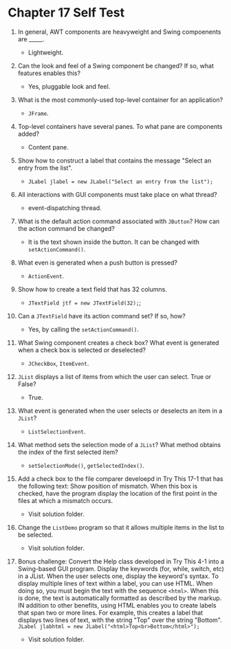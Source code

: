 # Chapter 17 Self Test

1. In general, AWT components are heavyweight and Swing compoenents are _____.
   - Lightweight.
  
2. Can the look and feel of a Swing component be changed? If so, what features enables this?
   - Yes, pluggable look and feel.
  
3. What is the most commonly-used top-level container for an application?
   - `JFrame`.
  
4. Top-level containers have several panes. To what pane are components added?
   - Content pane.

5. Show how to construct a label that contains the message "Select an entry from the list".
   - `JLabel jlabel = new JLabel("Select an entry from the list");`
  
6. All interactions with GUI components must take place on what thread?
   - event-dispatching thread.

7. What is the default action command associated with `JButton`? How can the action command be changed?
   - It is the text shown inside the button. It can be changed with `setActionCommand()`.

8. What even is generated when a push button is pressed?
   - `ActionEvent`.
  
9. Show how to create a text field that has 32 columns.
    -  `JTextField jtf = new JTextField(32);`;
  
10. Can a `JTextField` have its action command set? If so, how?
    - Yes, by calling the `setActionCommand()`.
   
11. What Swing component creates a check box? What event is generated when a check box is selected or deselected?
    - `JCheckBox`, `ItemEvent`.
   
12. `JList` displays a list of items from which the user can select. True or False?
    - True.
   
13. What event is generated when the user selects or deselects an item in a `JList`?
    - `ListSelectionEvent`.
   
14. What method sets the selection mode of a `JList`? What method obtains the index of the first selected item?
    - `setSelectionMode()`, `getSelectedIndex()`.
   
15. Add a check box to the file comparer develoepd in Try This 17-1 that has the following text: Show position of mismatch. When this box is checked, have the program display the location of the first point in the files at which a mismatch occurs.
    - Visit solution folder.
   
16. Change the `ListDemo` program so that it allows multiple items in the list to be selected.
    - Visit solution folder.
   
17. Bonus challenge: Convert the Help class developed in Try This 4-1 into a Swing-based GUI program. Display the keywords (for, while, switch, etc) in a JList. When the user selects one, display the keyword's syntax. To display multiple lines of text within a label, you can use HTML. When doing so, you must begin the text with the sequence `<html>`. When this is done, the text is automatically formatted as described by the markup. IN addition to other benefits, using HTML enables you to create labels that span two or more lines. For example, this creates a label that displays two lines of text, with the string "Top" over the string "Bottom".
    `JLabel jlabhtml = new JLabel("<html>Top<br>Bottom</html>");`
    - Visit solution folder.
